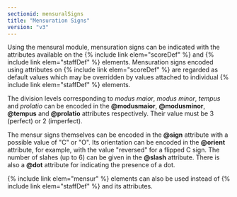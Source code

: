 ```yaml
---
sectionid: mensuralSigns
title: "Mensuration Signs"
version: "v3"
---
```


Using the mensural module, mensuration signs can be indicated with the attributes
available
on the {% include link elem="scoreDef" %} and {% include link elem="staffDef" %} elements. Mensuration
signs encoded using attributes on {% include link elem="scoreDef" %} are regarded as default
values which may be overridden by values attached to individual {% include link elem="staffDef" %}
elements.

The division levels corresponding to *modus maior*, *modus minor*,
*tempus* and *prolatio* can be encoded in the **@modusmaior**,
**@modusminor**, **@tempus** and **@prolatio** attributes respectively.
Their value must be 3 (perfect) or 2 (imperfect).

The mensur signs themselves can be encoded in the **@sign** attribute with a possible
value of "C" or "O". Its orientation can be encoded in the **@orient** attribute, for
example, with the value "reversed" for a flipped C sign. The number of slahes (up
to 6) can be
given in the **@slash** attribute. There is also a **@dot** attribute for
indicating the presence of a dot.

{% include link elem="mensur" %} elements can also be used instead of {% include link elem="staffDef" %} and its attributes.

